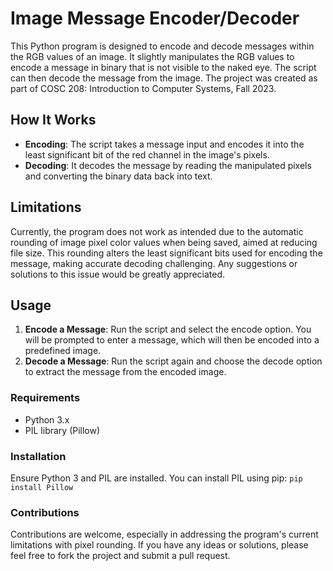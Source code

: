 # Image Message Encoder/Decoder

This Python program is designed to encode and decode messages within the RGB values of an image. It slightly manipulates the RGB values to encode a message in binary that is not visible to the naked eye. The script can then decode the message from the image. The project was created as part of COSC 208: Introduction to Computer Systems, Fall 2023.

## How It Works

- **Encoding**: The script takes a message input and encodes it into the least significant bit of the red channel in the image's pixels.
- **Decoding**: It decodes the message by reading the manipulated pixels and converting the binary data back into text.

## Limitations

Currently, the program does not work as intended due to the automatic rounding of image pixel color values when being saved, aimed at reducing file size. This rounding alters the least significant bits used for encoding the message, making accurate decoding challenging. Any suggestions or solutions to this issue would be greatly appreciated.

## Usage

1. **Encode a Message**: Run the script and select the encode option. You will be prompted to enter a message, which will then be encoded into a predefined image.
2. **Decode a Message**: Run the script again and choose the decode option to extract the message from the encoded image.

### Requirements

- Python 3.x
- PIL library (Pillow)

### Installation

Ensure Python 3 and PIL are installed. You can install PIL using pip:
`pip install Pillow`

### Contributions
Contributions are welcome, especially in addressing the program's current limitations with pixel rounding. If you have any ideas or solutions, please feel free to fork the project and submit a pull request.


